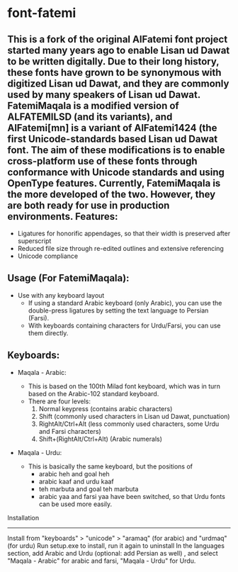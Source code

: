 font-fatemi
===========
This is a fork of the original AlFatemi font project started many years ago to enable Lisan ud Dawat to be written digitally. Due to their long history, these fonts have grown to be synonymous with digitized Lisan ud Dawat, and they are commonly used by many speakers of Lisan ud Dawat.
FatemiMaqala is a modified version of ALFATEMILSD (and its variants), and AlFatemi[mn] is a variant of AlFatemi1424 (the first Unicode-standards based Lisan ud Dawat font. The aim of these modifications is to enable cross-platform use of these fonts through conformance with Unicode standards and using OpenType features.
Currently, FatemiMaqala is the more developed of the two. However, they are both ready for use in production environments.
Features:
-------
* Ligatures for honorific appendages, so that their width is preserved after superscript
* Reduced file size through re-edited outlines and extensive referencing
* Unicode compliance

Usage (For FatemiMaqala):
----
* Use with any keyboard layout
  - If using a standard Arabic keyboard (only Arabic), you can use the double-press ligatures by setting the text language to Persian (Farsi).
  - With keyboards containing characters for Urdu/Farsi, you can use them directly.

Keyboards:
----

* Maqala - Arabic:
  - This is based on the 100th Milad font keyboard, which was in turn based on the Arabic-102 standard keyboard.
  - There are four levels:
    1. Normal keypress (contains arabic characters)
    2. Shift (commonly used characters in Lisan ud Dawat, punctuation)
    3. RightAlt/Ctrl+Alt (less commonly used characters, some Urdu and Farsi characters)
    4. Shift+(RightAlt/Ctrl+Alt) (Arabic numerals)

* Maqala - Urdu:
  - This is basically the same keyboard, but the positions of
    * arabic heh and goal heh
    * arabic kaaf and urdu kaaf
    * teh marbuta and goal teh marbuta
    * arabic yaa and farsi yaa
    have been switched, so that Urdu fonts can be used more easily.

Installation
****
Install from "keyboards" > "unicode" > "aramaq" (for arabic) and "urdmaq" (for urdu)
Run setup.exe to install, run it again to uninstall
In the languages section, add Arabic and Urdu (optional: add Persian as well) , and select "Maqala - Arabic" for arabic and farsi, "Maqala - Urdu" for Urdu.
